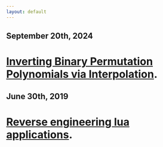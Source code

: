 ```yaml
---
layout: default
---
```


## September 20th, 2024

# [Inverting Binary Permutation Polynomials via Interpolation](./posts/Inversion.md).


## June 30th, 2019

# [Reverse engineering lua applications](./posts/LuaReversal.md).
